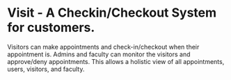 # Visit - A Checkin/Checkout System for customers. 
Visitors can make appointments and check-in/checkout when their appointment is. Admins and faculty can monitor the visitors and approve/deny appointments. This allows a holistic view of all appointments, users, visitors, and faculty.
